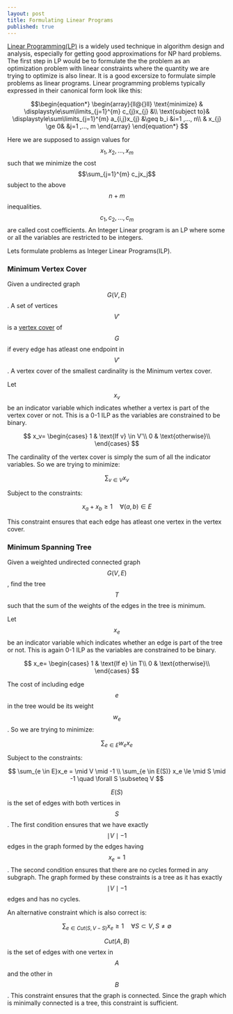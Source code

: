 ```yaml
---
layout: post
title: Formulating Linear Programs
published: true
---
```


[Linear Programming(LP)](https://en.wikipedia.org/wiki/Linear_programming) is a widely used technique in algorithm design and analysis, especially for getting good approximations for NP hard problems. The first step in LP would be to formulate the the problem as an optimization problem with linear constraints where the quantity we are trying to optimize is also linear. It is a good excersize to formulate simple problems as linear programs.
Linear programming problems typically expressed in their canonical form look like this:


$$\begin{equation*}
\begin{array}{ll@{}ll}
\text{minimize}  & \displaystyle\sum\limits_{j=1}^{m} c_{j}x_{j} &\\
\text{subject to}& \displaystyle\sum\limits_{j=1}^{m} a_{i,j}x_{j} &\geq b_i  &i=1 ,..., n\\
                 &                                                x_{j} \ge 0& &j=1 ,..., m
\end{array}
\end{equation*}
$$

Here we are supposed to assign values for $$x_1,x_2,...,x_m$$ such that we minimize the cost $$\sum_{j=1}^{m} c_jx_j$$ subject to the above $$n + m$$ inequalities. $$c_1,c_2,...,c_m$$ are called cost coefficients.  An Integer Linear program is an LP where some or all the variables are restricted to be integers. 

Lets formulate problems as Integer Linear Programs(ILP).

### Minimum Vertex Cover
Given a undirected graph $$G(V,E)$$. A set of vertices $$V'$$ is a [vertex cover](https://en.wikipedia.org/wiki/Vertex_cover) of $$G$$ if every edge has atleast one endpoint in $$V'$$. A vertex cover of the smallest cardinality is the Minimum vertex cover. 

Let $$x_v$$ be an indicator variable which indicates whether a vertex is part of the vertex cover or not. This is a 0-1 ILP as the variables are constrained to be binary.

$$
x_v=
\begin{cases}
1 & \text{If v} \in V'\\
0 & \text{otherwise}\\
\end{cases}
$$

The cardinality of the vertex cover is simply the sum of all the indicator variables. So we are trying to minimize:

$$
\sum_{v \in V} x_v
$$

Subject to the constraints:

$$
x_a+x_b \ge 1 \quad \forall (a,b) \in E
$$

This constraint ensures that each edge has atleast one vertex in the vertex cover.

### Minimum Spanning Tree
Given a weighted undirected connected graph $$G(V,E)$$, find the tree $$T$$ such that the sum of the weights of the edges in the tree is minimum.

Let $$x_e$$ be an indicator variable which indicates whether an edge is part of the tree or not. This is again 0-1 ILP as the variables are constrained to be binary.

$$
x_e=
\begin{cases}
1 & \text{If e} \in T\\
0 & \text{otherwise}\\
\end{cases}
$$

The cost of including edge $$e$$ in the tree would be its weight $$w_e$$.
So we are trying to minimize:

$$ \sum_{e \in E}w_ex_e$$

Subject to the constraints:

$$ \sum_{e \in E}x_e = \mid V \mid -1  \\
\sum_{e \in E(S)} x_e \le \mid S \mid -1 \quad \forall S \subseteq V
$$

$$E(S) $$ is the set of edges with both vertices in $$S$$. The first condition ensures that we have exactly $$\mid V\mid -1$$ edges in the graph formed by the edges having $$x_e=1$$. The second condition ensures that there are no cycles formed in any subgraph. The graph formed by these constraints is a tree as it has exactly $$\mid V\mid -1$$ edges and has no cycles.

An alternative constraint which is also correct is:

$$\sum_{e \in Cut(S,V-S)} x_e \ge 1 \quad \forall S \subset V, S\neq \emptyset$$

$$Cut(A,B)$$ is the set of edges with one vertex in $$A$$ and the other in $$B$$. This constraint ensures that the graph is connected. Since the graph which is minimally connected is a tree, this constraint is sufficient.
